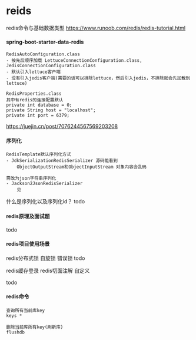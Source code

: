 # reids

redis命令与基础数据类型
https://www.runoob.com/redis/redis-tutorial.html

#### spring-boot-starter-data-redis 

```
RedisAutoConfiguration.class
- 按先后顺序加载 LettuceConnectionConfiguration.class, JedisConnectionConfiguration.class
- 默认引入lettuce客户端
- 没有引入jedis客户端(需要的话可以排除lettuce，然后引入jedis，不排除就会先加载到lettuce)

RedisProperties.class
其中有redis的连接配置默认
private int database = 0;
private String host = "localhost";
private int port = 6379;
```
https://juejin.cn/post/7076244567569203208

#### 序列化
```
RedisTemplate默认序列化方式
- JdkSerializationRedisSerializer 源码能看到
    ObjectOutputStream和ObjectInputStream 对象内容会乱码

需改为json字符串序列化
- Jackson2JsonRedisSerializer
    见
```

什么是序列化以及序列化id？
todo

#### redis原理及面试题
todo

#### redis项目使用场景
redis分布式锁
    自旋锁
    错误锁
    todo

redis缓存登录
    redis切面注解 自定义

todo

#### redis命令

```
查询所有当前库key
keys *

删除当前库所有key(刷新库)
flushdb
```